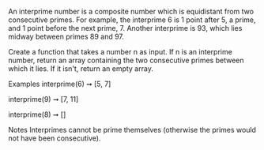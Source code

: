 An interprime number is a composite number which is equidistant from two consecutive primes. For example, the interprime 6 is 1 point after 5, a prime, and 1 point before the next prime, 7. Another interprime is 93, which lies midway between primes 89 and 97.

Create a function that takes a number n as input. If n is an interprime number, return an array containing the two consecutive primes between which it lies. If it isn't, return an empty array.

Examples
interprime(6) ➞ [5, 7]

interprime(9) ➞ [7, 11]

interprime(8) ➞ []

Notes
Interprimes cannot be prime themselves (otherwise the primes would not have been consecutive).